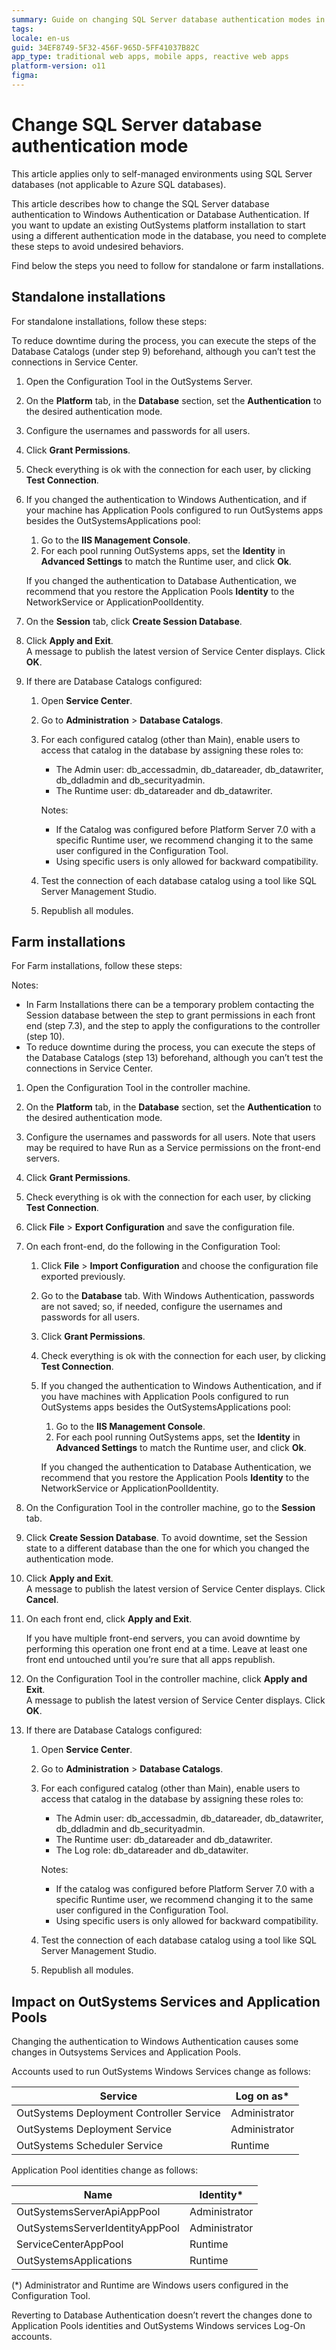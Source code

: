 ```yaml
---
summary: Guide on changing SQL Server database authentication modes in OutSystems 11 (O11) for various installations.
tags:
locale: en-us
guid: 34EF8749-5F32-456F-965D-5FF41037B82C
app_type: traditional web apps, mobile apps, reactive web apps
platform-version: o11
figma: 
---
```


# Change SQL Server database authentication mode 

<div class="info" markdown="1">

This article applies only to self-managed environments using SQL Server databases (not applicable to Azure SQL databases).

</div>

This article describes how to change the SQL Server database authentication to Windows Authentication or Database Authentication. If you want to update an existing OutSystems platform installation to start using a different authentication mode in the database, you need to complete these steps to avoid undesired behaviors.  

Find below the steps you need to follow for standalone or farm installations.

## Standalone installations

For standalone installations, follow these steps:

<div class="info" markdown="1">

To reduce downtime during the process, you can execute the steps of the Database Catalogs (under step 9) beforehand, although you can’t test the connections in Service Center.

</div>

1. Open the Configuration Tool in the OutSystems Server.

1. On the **Platform** tab, in the **Database** section, set the **Authentication** to the desired authentication mode.

1. Configure the usernames and passwords for all users.

1. Click **Grant Permissions**.

1. Check everything is ok with the connection for each user, by clicking **Test Connection**.

1. If you changed the authentication to Windows Authentication, and if your machine has Application Pools configured to run OutSystems apps besides the OutSystemsApplications pool:  
    1. Go to the **IIS Management Console**.
    1. For each pool running OutSystems apps, set the **Identity** in **Advanced Settings** to match the Runtime user, and click **Ok**.

    If you changed the authentication to Database Authentication, we recommend that you restore the Application Pools **Identity** to the NetworkService or ApplicationPoolIdentity.

1. On the **Session** tab, click **Create Session Database**. 

1. Click **Apply and Exit**.  
A message to publish the latest version of Service Center displays. Click **OK**.

1. If there are Database Catalogs configured:
    1. Open **Service Center**.
    1. Go to **Administration** > **Database Catalogs**.
    1. For each configured catalog (other than Main), enable users to access that catalog in the database by assigning these roles to:  
        * The Admin user: db_accessadmin, db_datareader, db_datawriter, db_ddladmin and db_securityadmin.
        * The Runtime user: db_datareader and db_datawriter.

        <div class="info" markdown="1">

        Notes:   
        <ul>
        <li> If the Catalog was configured before Platform Server 7.0 with a specific Runtime user, we recommend changing it to the same user configured in the Configuration Tool. </li>
        <li> Using specific users is only allowed for backward compatibility. </li>
        </ul>
        
        </div>

    1. Test the connection of each database catalog using a tool like SQL Server Management Studio.
    1. Republish all modules.

## Farm installations

For Farm installations, follow these steps:

<div class="info" markdown="1">

Notes:
<ul>
<li>In Farm Installations there can be a temporary problem contacting the Session database between the step to grant permissions in each front end (step 7.3), and the step to apply the configurations to the controller (step 10).</li>
<li>To reduce downtime during the process, you can execute the steps of the Database Catalogs (step 13) beforehand, although you can’t test the connections in Service Center.</li>
</ul>

</div>

1. Open the Configuration Tool in the controller machine.

1. On the **Platform** tab, in the **Database** section, set the **Authentication** to the desired authentication mode.

1. Configure the usernames and passwords for all users. Note that users may be required to have Run as a Service permissions on the front-end servers.

1. Click **Grant Permissions**.

1. Check everything is ok with the connection for each user, by clicking **Test Connection**.

1. Click **File** > **Export Configuration** and save the configuration file.

1. On each front-end, do the following in the Configuration Tool:
    1. Click **File** > **Import Configuration** and choose the configuration file exported previously.
    1. Go to the **Database** tab. With Windows Authentication, passwords are not saved; so, if needed, configure the usernames and passwords for all users.
    1. Click **Grant Permissions**.
    1. Check everything is ok with the connection for each user, by clicking **Test Connection**.
    1. If you changed the authentication to Windows Authentication, and if you have machines with Application Pools configured to run OutSystems apps besides the OutSystemsApplications pool:  
        1. Go to the **IIS Management Console**.
        1. For each pool running OutSystems apps, set the **Identity** in **Advanced Settings** to match the Runtime user, and click **Ok**.  
          
        If you changed the authentication to Database Authentication, we recommend that you restore the Application Pools **Identity** to the NetworkService or ApplicationPoolIdentity.

1. On the Configuration Tool in the controller machine, go to the **Session** tab.

1. Click **Create Session Database**. To avoid downtime, set the Session state to a different database than the one for which you changed the authentication mode.

1. Click **Apply and Exit**.  
A message to publish the latest version of Service Center displays. Click **Cancel**.

1. On each front end, click **Apply and Exit**.

    <div class="info" markdown="1">

    If you have multiple front-end servers, you can avoid downtime by performing this operation one front end at a time. Leave at least one front end untouched until you’re sure that all apps republish.

    </div>

1. On the Configuration Tool in the controller machine, click **Apply and Exit**.  
A message to publish the latest version of Service Center displays. Click **OK**.

1. If there are Database Catalogs configured:
    1. Open **Service Center**.
    1. Go to **Administration** > **Database Catalogs**.
    1. For each configured catalog (other than Main), enable users to access that catalog in the database by assigning these roles to:  
        * The Admin user: db_accessadmin, db_datareader, db_datawriter, db_ddladmin and db_securityadmin.
        * The Runtime user: db_datareader and db_datawriter.
        * The Log role: db_datareader and db_datawiter.

        <div class="info" markdown="1">

        Notes:   
        <ul>
        <li> If the catalog was configured before Platform Server 7.0 with a specific Runtime user, we recommend changing it to the same user configured in the Configuration Tool. </li>
        <li> Using specific users is only allowed for backward compatibility. </li>
        </ul>

        </div>

    1. Test the connection of each database catalog using a tool like SQL Server Management Studio.
    1. Republish all modules.


## Impact on OutSystems Services and Application Pools

Changing  the authentication to Windows Authentication causes some changes in Outsystems Services and Application Pools.  

Accounts used to run OutSystems Windows Services change as follows:

| Service                                  | Log on as*    |
|------------------------------------------|---------------|
| OutSystems Deployment Controller Service | Administrator |
| OutSystems Deployment Service            | Administrator |
| OutSystems Scheduler Service             | Runtime       |

Application Pool identities change as follows:

| Name                            | Identity*     |
|---------------------------------|---------------|
| OutSystemsServerApiAppPool      | Administrator |
| OutSystemsServerIdentityAppPool | Administrator |
| ServiceCenterAppPool            | Runtime       |
| OutSystemsApplications          | Runtime       |

(*) Administrator and Runtime are Windows users configured in the Configuration Tool.

<div class="info" markdown="1">

Reverting to Database Authentication doesn’t revert the changes done to Application Pools identities and OutSystems Windows services Log-On accounts.

</div>


